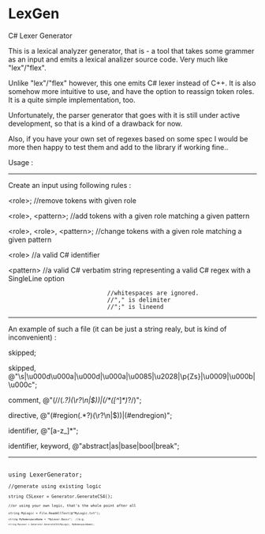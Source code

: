 # LexGen
C# Lexer Generator

This is a lexical analyzer generator, that is - a tool that takes some 
grammer as an input and emits a lexical analizer source code.
Very much like "lex"/"flex".

Unlike "lex"/"flex" however, this one emits C# lexer instead of C++.
It is also somehow more intuitive to use, and have the option to reassign token roles.
It is a quite simple implementation, too.

Unfortunately, the parser generator that goes with it is still under active development,
so that is a kind of a drawback for now.

Also, if you have your own set of regexes based on some spec I would be more then happy
to test them and add to the library if working fine..


Usage :
___________________________________________________________________________________________________________________________
Create an input using following rules : 

\<role>;                         //remove tokens with given role

\<role>, \<pattern>;		//add tokens with a given role matching a given pattern

\<role>, \<role>, \<pattern>;	//change tokens with a given role matching a given pattern
		
\<role>                          //a valid C# identifier

\<pattern>                       //a valid C# verbatim string representing a valid C# regex with a SingleLine option
                                            
                                //whitespaces are ignored.
                                //"," is delimiter
                                //";" is lineend
___________________________________________________________________________________________________________________________
An example of such a file 
(it can be just a string realy, but is kind of inconvenient) :

skipped;

skipped, @"\s|\u000d\u000a|\u000d|\u000a|\u0085|\u2028|\p{Zs}|\u0009|\u000b|\u000c";

comment, @"(//(.*?)(\r?\n|$))|(/\*([^*]*\*)*?/)";

directive, @"(#region(.*?)(\r?\n|$))|(#endregion)";

identifier, @"[a-z_]*";


identifier, keyword, @"abstract|as|base|bool|break";
___________________________________________________________________________________________________________________________
<code>
using LexerGenerator;
<code>
//generate using existing logic
<code>
string CSLexer = Generator.GenerateCS4();
<code>
//or using your own logic, that's the whole point after all
<code>
string MyLogic = File.ReadAllText(@"MyLogic.txt");
<code>
string MyNamespaceName = "MyLexer.Basic";  //e.g.
<code>
string MyLexer = Generator.GenerateCS4(MyLogic, MyNamespaceName);
</code>
